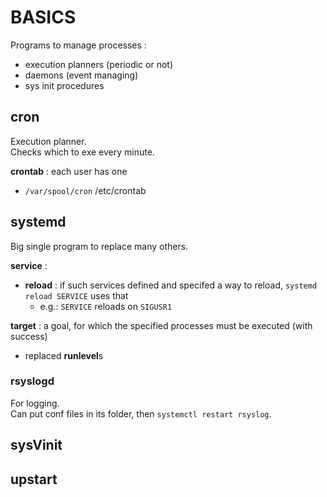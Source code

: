 # BASICS

Programs to manage processes :  
*	execution planners (periodic or not)
*	daemons (event managing)
*	sys init procedures


## cron
Execution planner.  
Checks which to exe every minute.  

**crontab** : each user has one  
*	`/var/spool/cron`
/etc/crontab

## systemd
Big single program to replace many others.  

**service** :
*	**reload** : if such services defined and specifed a way to reload, `systemd reload SERVICE` uses that
	*	e.g.: `SERVICE` reloads on `SIGUSR1`

**target** : a goal, for which the specified processes must be executed (with success)
*	replaced **runlevel**s


### rsyslogd
For logging.  
Can put conf files in its folder, then `systemctl restart rsyslog`.  

## sysVinit

## upstart

